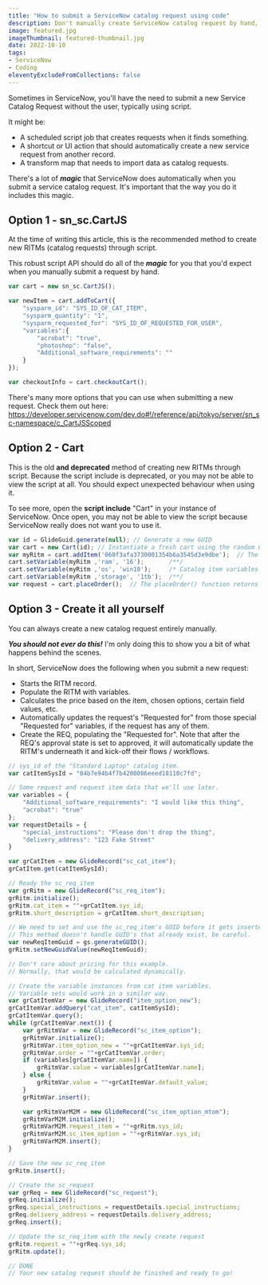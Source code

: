 ```yaml
---
title: "How to submit a ServiceNow catalog request using code"
description: Don't manually create ServiceNow catalog request by hand, here's a quick guide on how to use the tools that ServiceNow provides.
image: featured.jpg
imageThumbnail: featured-thumbnail.jpg
date: 2022-10-10
tags:
- ServiceNow
- Coding
eleventyExcludeFromCollections: false
---
```


Sometimes in ServiceNow, you'll have the need to submit a new Service Catalog Request without the user, typically using script.


It might be:
* A scheduled script job that creates requests when it finds something.
* A shortcut or UI action that should automatically create a new service request from another record.
* A transform map that needs to import data as catalog requests.

There's a lot of ***magic*** that ServiceNow does automatically when you submit a service catalog request. It's important that the way you do it includes this magic.

## Option 1 - sn_sc.CartJS
At the time of writing this article, this is the recommended method to create new RITMs (catalog requests) through script.

This robust script API should do all of the ***magic*** for you that you'd expect when you manually submit a request by hand.

```js
var cart = new sn_sc.CartJS();

var newItem = cart.addToCart({
	"sysparm_id": "SYS_ID_OF_CAT_ITEM",
	"sysparm_quantity": "1",
	"sysparm_requested_for": "SYS_ID_OF_REQUESTED_FOR_USER",
	"variables":{
		"acrobat": "true",
		"photoshop": "false",
		"Additional_software_requirements": ""
	}
});

var checkoutInfo = cart.checkoutCart();
```

There's many more options that you can use when submitting a new request. Check them out here:
https://developer.servicenow.com/dev.do#!/reference/api/tokyo/server/sn_sc-namespace/c_CartJSScoped

## Option 2 - Cart
This is the old **and deprecated** method of creating new RITMs through script. 
Because the script include is deprecated, or you may not be able to view the script at all. You should expect unexpected behaviour when using it.

To see more, open the **script include** "Cart" in your instance of ServiceNow. Once open, you may not be able to view the script because ServiceNow really does not want you to use it.

```js
var id = GlideGuid.generate(null); // Generate a new GUID
var cart = new Cart(id); // Instantiate a fresh cart using the random GUID from earlier
var myRitm = cart.addItem('060f3afa3730001354b6a3545d3e9dbe');  // The sys_id of the catalog item to submit
cart.setVariable(myRitm ,'ram', '16');       /**/
cart.setVariable(myRitm ,'os', 'win10');     /* Catalog item variables can be populated */  
cart.setVariable(myRitm ,'storage', '1tb');  /**/
var request = cart.placeOrder();  // The placeOrder() function returns a GlideRecord for the sc_request record it generates
```

## Option 3 - Create it all yourself
You can always create a new catalog request entirely manually.

***You should not ever do this!*** I'm only doing this to show you a bit of what happens behind the scenes.

In short, ServiceNow does the following when you submit a new request:
* Starts the RITM record.
* Populate the RITM with variables.
* Calculates the price based on the item, chosen options, certain field values, etc.
* Automatically updates the request's "Requested for" from those special "Requested for" variables, if the request has any of them.
* Create the REQ, populating the "Requested for".
 Note that after the REQ's approval state is set to approved, it will automatically update the RITM's underneath it and kick-off their flows / workflows.

```js
// sys_id of the "Standard Laptop" catalog item.
var catItemSysId = "04b7e94b4f7b4200086eeed18110c7fd";

// Some request and request item data that we'll use later.
var variables = {
    "Additional_software_requirements": "I would like this thing",
    "acrobat": "true"
};
var requestDetails = {
    "special_instructions": "Please don't drop the thing",
    "delivery_address": "123 Fake Street"
}

var grCatItem = new GlideRecord("sc_cat_item");
grCatItem.get(catItemSysId);

// Ready the sc_req_item
var grRitm = new GlideRecord("sc_req_item");
grRitm.initialize();
grRitm.cat_item = ""+grCatItem.sys_id;
grRitm.short_description = grCatItem.short_description;

// We need to set and use the sc_req_item's GUID before it gets inserted.
// This method doesn't handle GUID's that already exist, be careful.
var newReqItemGuid = gs.generateGUID(); 
grRitm.setNewGuidValue(newReqItemGuid);

// Don't care about pricing for this example. 
// Normally, that would be calculated dynamically.

// Create the variable instances from cat item variables.
// Variable sets would work in a similar way.
var grCatItemVar = new GlideRecord("item_option_new");
grCatItemVar.addQuery("cat_item", catItemSysId);
grCatItemVar.query();
while (grCatItemVar.next()) {
    var grRitmVar = new GlideRecord("sc_item_option");
    grRitmVar.initialize();
    grRitmVar.item_option_new = ""+grCatItemVar.sys_id;
    grRitmVar.order = ""+grCatItemVar.order;
    if (variables[grCatItemVar.name]) {
        grRitmVar.value = variables[grCatItemVar.name];
    } else {
        grRitmVar.value = ""+grCatItemVar.default_value;
    }
    grRitmVar.insert();

    var grRitmVarM2M = new GlideRecord("sc_item_option_mtom");
    grRitmVarM2M.initialize();
    grRitmVarM2M.request_item = ""+grRitm.sys_id;
    grRitmVarM2M.sc_item_option = ""+grRitmVar.sys_id;
    grRitmVarM2M.insert();
}

// Save the new sc_req_item
grRitm.insert();

// Create the sc_request
var grReq = new GlideRecord("sc_request");
grReq.initialize();
grReq.special_instructions = requestDetails.special_instructions;
grReq.delivery_address = requestDetails.delivery_address;
grReq.insert();

// Update the sc_req_item with the newly create request
grRitm.request = ""+grReq.sys_id;
grRitm.update();

// DONE
// Your new catalog request should be finished and ready to go!
```